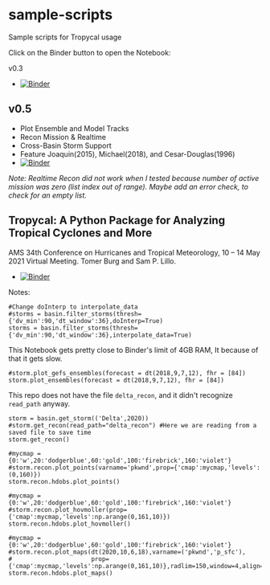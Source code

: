 # sample-scripts
Sample scripts for Tropycal usage

Click on the Binder button to open the Notebook:

v0.3
- [![Binder](https://mybinder.org/badge_logo.svg)](https://mybinder.org/v2/gh/lisaleorelowe/sample-scripts/HEAD?labpath=tropycal_v0.3_sample.ipynb)

## v0.5
- Plot Ensemble and Model Tracks
- Recon Mission & Realtime
- Cross-Basin Storm Support
- Feature Joaquin(2015), Michael(2018), and Cesar-Douglas(1996)
- [![Binder](https://mybinder.org/badge_logo.svg)](https://mybinder.org/v2/gh/lisaleorelowe/sample-scripts/HEAD?labpath=tropycal_v0.5_sample.ipynb)

*Note: Realtime Recon did not work when I tested because number of active mission was zero (list index out of range). Maybe add an error check, to check for an empty list.*


## Tropycal: A Python Package for Analyzing Tropical Cyclones and More
AMS 34th Conference on Hurricanes and Tropical Meteorology, 10 – 14 May 2021 Virtual Meeting. Tomer Burg and Sam P. Lillo.
- [![Binder](https://mybinder.org/badge_logo.svg)](https://mybinder.org/v2/gh/lisaleorelowe/sample-scripts/HEAD?labpath=AMS_Tropical_Talk.ipynb)

Notes:
```
#Change doInterp to interpolate_data
#storms = basin.filter_storms(thresh={'dv_min':90,'dt_window':36},doInterp=True)
storms = basin.filter_storms(thresh={'dv_min':90,'dt_window':36},interpolate_data=True)
```
This Notebook gets pretty close to Binder's limit of 4GB RAM, It because of that it gets slow.


```
#storm.plot_gefs_ensembles(forecast = dt(2018,9,7,12), fhr = [84])
storm.plot_ensembles(forecast = dt(2018,9,7,12), fhr = [84])
```

This repo does not have the file `delta_recon`, and it didn't recognize `read_path` anyway.
```
storm = basin.get_storm(('Delta',2020))
#storm.get_recon(read_path="delta_recon") #Here we are reading from a saved file to save time
storm.get_recon()
```

```
#mycmap = {0:'w',20:'dodgerblue',60:'gold',100:'firebrick',160:'violet'}
#storm.recon.plot_points(varname='pkwnd',prop={'cmap':mycmap,'levels':(0,160)})
storm.recon.hdobs.plot_points()
```

```
#mycmap = {0:'w',20:'dodgerblue',60:'gold',100:'firebrick',160:'violet'}
#storm.recon.plot_hovmoller(prop={'cmap':mycmap,'levels':np.arange(0,161,10)})
storm.recon.hdobs.plot_hovmoller()
```

```
#mycmap = {0:'w',20:'dodgerblue',60:'gold',100:'firebrick',160:'violet'}
#storm.recon.plot_maps(dt(2020,10,6,18),varname=('pkwnd','p_sfc'),
#                      prop={'cmap':mycmap,'levels':np.arange(0,161,10)},radlim=150,window=4,align='end')
storm.recon.hdobs.plot_maps()
```



